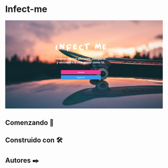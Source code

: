 # Infect-me

![ScreenShot Infect-me](public/screenShot/FireShot-Infect-Met.png)

## Comenzando 🚀

## Construido con 🛠️

## Autores ✒️
